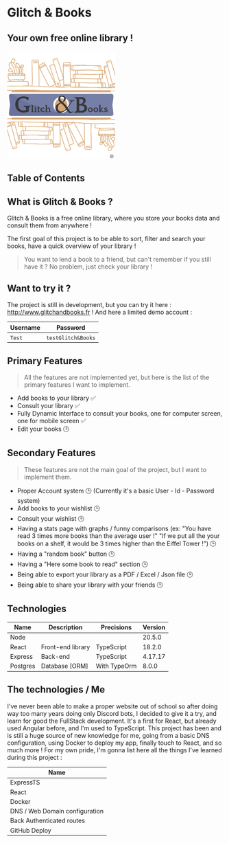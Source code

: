 # Glitch & Books

## Your own free online library !

<img src="./client/public/logos/G&B_dark.png" style="width:50%">

## Table of Contents

## What is Glitch & Books ?

Glitch & Books is a free online library, where you store your books data and consult them from anywhere !

The first goal of this project is to be able to sort, filter and search your books, have a quick overview of your library !

> You want to lend a book to a friend, but can't remember if you still have it ? No problem, just check your library !

## Want to try it ?

The project is still in development, but you can try it here : http://www.glitchandbooks.fr !
And here a limited demo account :

| Username | Password           |
| -------- | ------------------ |
| `Test`   | `testGlitch&Books` |

## Primary Features

> All the features are not implemented yet, but here is the list of the primary features I want to implement.

- Add books to your library ✅
- Consult your library ✅
- Fully Dynamic Interface to consult your books, one for computer screen, one for mobile screen ✅
- Edit your books 🕒

## Secondary Features

> These features are not the main goal of the project, but I want to implement them.

- Proper Account system 🕒
  (Currently it's a basic User - Id - Password system)
- Add books to your wishlist 🕒
- Consult your wishlist 🕒
- Having a stats page with graphs / funny comparisons (ex: "You have read 3 times more books than the average user !" "If we put all the your books on a shelf, it would be 3 times higher than the Eiffel Tower !") 🕒
- Having a "random book" button 🕒
- Having a "Here some book to read" section 🕒
- Being able to export your library as a PDF / Excel / Json file 🕒
- Being able to share your library with your friends 🕒

## Technologies

| Name     | Description       | Precisions   | Version |
| -------- | ----------------- | ------------ | ------- |
| Node     |                   |              | 20.5.0  |
| React    | Front-end library | TypeScript   | 18.2.0  |
| Express  | Back-end          | TypeScript   | 4.17.17 |
| Postgres | Database [ORM]    | With TypeOrm | 8.0.0   |

## The technologies / Me

I've never been able to make a proper website out of school so after doing way too many years doing only Discord bots, I decided to give it a try, and learn for good the FullStack development. It's a first for React, but already used Angular before, and I'm used to TypeScript. This project has been and is still a huge source of new knowledge for me, going from a basic DNS configuration, using Docker to deploy my app, finally touch to React, and so much more !
For my own pride, I'm gonna list here all the things I've learned during this project :

| Name                           |
| ------------------------------ |
| ExpressTS                      |
| React                          |
| Docker                         |
| DNS / Web Domain configuration |
| Back Authenticated routes      |
| GitHub Deploy                  |
